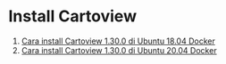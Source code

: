 # Install Cartoview

1. [Cara install Cartoview 1.30.0 di Ubuntu 18.04 Docker](tutorial/install-cartoview-1.30.0-ubuntu-18.04.md)   
2. [Cara install Cartoview 1.30.0 di Ubuntu 20.04 Docker](tutorial/install-cartoview-1.30.0-ubuntu-20.04.md)
